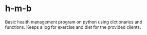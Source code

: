 # h-m-b
Basic health management program on python using dictionaries and functions.
Keeps a log for exercise and diet for the provided clients.
